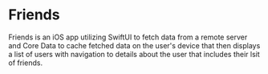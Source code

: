 # Friends
Friends is an iOS app utilizing SwiftUI to fetch data from a remote server and Core Data to cache fetched data on the user's device that then displays a list of users with navigation to details about the user that includes their lsit of friends.

